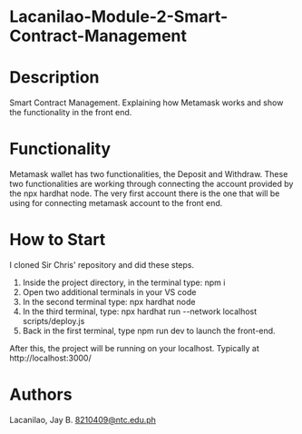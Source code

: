 # Lacanilao-Module-2-Smart-Contract-Management
# Description
Smart Contract Management. Explaining how Metamask works and show the functionality in the front end. 

# Functionality
Metamask wallet has two functionalities, the Deposit and Withdraw. These two functionalities are working through connecting the account provided by the npx hardhat node. The very first account there is the one that will be using for connecting metamask account to the front end. 

# How to Start
I cloned Sir Chris' repository and did these steps.

1. Inside the project directory, in the terminal type: npm i
2. Open two additional terminals in your VS code
3. In the second terminal type: npx hardhat node
4. In the third terminal, type: npx hardhat run --network localhost scripts/deploy.js
5. Back in the first terminal, type npm run dev to launch the front-end.

After this, the project will be running on your localhost. Typically at http://localhost:3000/

# Authors

Lacanilao, Jay B.
8210409@ntc.edu.ph

